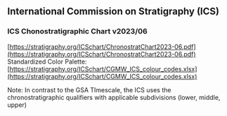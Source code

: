 ## International Commission on Stratigraphy (ICS)

### ICS Chonostratigraphic Chart v2023/06  
[https://stratigraphy.org/ICSchart/ChronostratChart2023-06.pdf](https://stratigraphy.org/ICSchart/ChronostratChart2023-06.pdf)  
Standardized Color Palette: [https://stratigraphy.org/ICSchart/CGMW_ICS_colour_codes.xlsx](https://stratigraphy.org/ICSchart/CGMW_ICS_colour_codes.xlsx)  
 
Note: In contrast to the GSA TImescale, the ICS uses the chronostratigraphic qualifiers with applicable subdivisions (lower, middle, upper)

